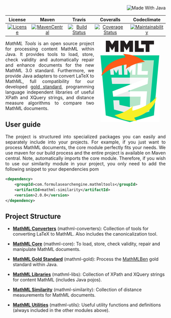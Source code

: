 <a href="https://go.java/index.html"><img align="right" src="https://forthebadge.com/images/badges/made-with-java.svg" alt="Made With Java" height="32"></a>

| License | Maven | Travis | Coveralls | Codeclimate |
| :---: | :---: | :---: | :---: | :---: |
| [![License](http://img.shields.io/:license-apache-blue.svg)](http://www.apache.org/licenses/LICENSE-2.0.html) | [![MavenCentral](https://maven-badges.herokuapp.com/maven-central/com.formulasearchengine.mathmltools/mathmltools/badge.svg)](https://maven-badges.herokuapp.com/maven-central/com.formulasearchengine.mathmltools/mathmltools/) | [![Build Status](https://travis-ci.org/ag-gipp/MathMLTools.svg?branch=refactor)](https://travis-ci.org/ag-gipp/MathMLTools) | [![Coverage Status](https://coveralls.io/repos/github/ag-gipp/MathMLTools/badge.svg?branch=refactor)](https://coveralls.io/github/ag-gipp/MathMLTools?branch=refactor) | [![Maintainability](https://api.codeclimate.com/v1/badges/41afd4eab2afc1b28b4b/maintainability)](https://codeclimate.com/github/ag-gipp/MathMLTools/maintainability)|

<img hspace="20" align="right" src="/mml3.svg" alt="MMLTools Logo" height="256"/>

<p align="justify"><i>MathML Tools</i> is an open source project for processing content MathML within Java.
It provides tools to load, store, check validity and automatically repair and enhance 
documents for the new MathML 3.0 standard.
Furthermore, we provide Java adapters to convert LaTeX to MathML, full compatibility for our developed <a href="https://mathmlben.wmflabs.org">gold standard</a>,
programming language independent libraries of useful XPath and XQuery strings, and
distance measure algorithms to compare two MathML documents.</p>

## User guide
<p align="justify">The project is structured into specialized packages you can easily and separately include into your projects.
For example, if you just want to process MathML documents, the core module perfectly fits your needs.
We use maven for our build process and the entire project is available on Maven central. Note, automatically
imports the core module. Therefore, if you wish to use our similarity module in your project, you only need to
add the following snippet to your dependencies pom</p>

``` xml
<dependency>
    <groupId>com.formulasearchengine.mathmltools</groupId>
    <artifactId>mathml-similarity</artifactId>
    <version>2.0.0</version>
</dependency>
```

## Project Structure

- __[MathML Converters](mathml-converters)__ (mathml-converters):
Collection of tools for converting LaTeX to MathML. Also includes the canonicalization tool.

- __[MathML Core](mathml-core)__ (mathml-core): 
To load, store, check validity, repair and manipulate MathML documents.

- __[MathML Gold Standard](mathml-gold)__ (mathml-gold): 
Process the [MathMLBen](https://mathmlben.wmflabs.org) gold standard within Java.

- __[MathML Libraries](mathml-libs)__ (mathml-libs): 
Collection of XPath and XQuery strings for content MathML (includes Java pojos).

- __[MathML Similarity](mathml-similarity)__ (mathml-similarity): 
Collection of distance measurements for MathML documents.

- __[MathML Utilities](mathml-utils)__ (mathml-utils): 
Useful utility functions and definitions (always included in the other modules above).

